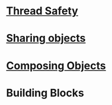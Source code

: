 # [Thread Safety](In_Practice/Thread_Safety.md)
# [Sharing objects](Sharing%20objects.md)
# [Composing Objects](In_Practice/Composing_Objects.md)
# Building Blocks
